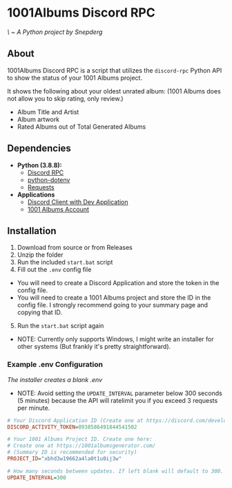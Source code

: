# 1001Albums Discord RPC
*\ ~ A Python project by Snepderg*

## About
1001Albums Discord RPC is a script that utilizes the `discord-rpc` Python API to show the status of your 1001 Albums project.

It shows the following about your oldest unrated album:
(1001 Albums does not allow you to skip rating, only review.)
- Album Title and Artist
- Album artwork
- Rated Albums out of Total Generated Albums

## Dependencies
- **Python (3.8.8):**
    - [Discord RPC](https://pypi.org/project/discord-rpc/)
    - [python-dotenv](https://pypi.org/project/python-dotenv/)
    - [Requests](https://pypi.org/project/requests/)
- **Applications**
    - [Discord Client with Dev Application](https://discord.com/developers/applications)
    - [1001 Albums Account](https://1001albumsgenerator.com/)

## Installation
1. Download from source or from Releases
2. Unzip the folder
3. Run the included `start.bat` script
4. Fill out the `.env` config file
- You will need to create a Discord Application and store the token in the config file.
- You will need to create a 1001 Albums project and store the ID in the config file. I strongly recommend going to your summary page and copying that ID.
5. Run the `start.bat` script again
- NOTE: Currently only supports Windows, I might write an installer for other systems (But frankly it's pretty straightforward).

### Example .env Configuration
*The installer creates a blank .env*

- NOTE: Avoid setting the `UPDATE_INTERVAL` parameter below 300 seconds (5 minutes) because the API will ratelimit you if you exceed 3 requests per minute.

```ini
# Your Discord Application ID (Create one at https://discord.com/developers/applications)
DISCORD_ACTIVITY_TOKEN=0938586491844541502

# Your 1001 Albums Project ID. Create one here:
# Create one at https://1001albumsgenerator.com/
# (Summary ID is recommended for security)
PROJECT_ID="xbhd3w19662a4la0t1u0ij3w"

# How many seconds between updates. If left blank will default to 300.
UPDATE_INTERVAL=300
```
